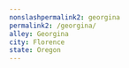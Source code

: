 ```yaml
---
﻿nonslashpermalink2: georgina
permalink2: /georgina/
alley: Georgina
city: Florence
state: Oregon
---
```

